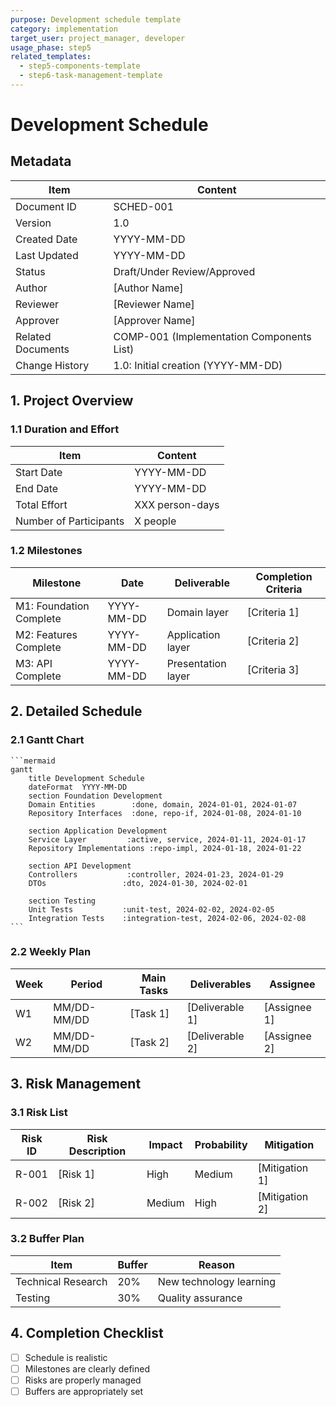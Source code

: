 ```yaml
---
purpose: Development schedule template
category: implementation
target_user: project_manager, developer
usage_phase: step5
related_templates:
  - step5-components-template
  - step6-task-management-template
---
```


# Development Schedule

## Metadata
| Item | Content |
|------|---------|
| Document ID | SCHED-001 |
| Version | 1.0 |
| Created Date | YYYY-MM-DD |
| Last Updated | YYYY-MM-DD |
| Status | Draft/Under Review/Approved |
| Author | [Author Name] |
| Reviewer | [Reviewer Name] |
| Approver | [Approver Name] |
| Related Documents | COMP-001 (Implementation Components List) |
| Change History | 1.0: Initial creation (YYYY-MM-DD) |

## 1. Project Overview

### 1.1 Duration and Effort
| Item | Content |
|------|---------|
| Start Date | YYYY-MM-DD |
| End Date | YYYY-MM-DD |
| Total Effort | XXX person-days |
| Number of Participants | X people |

### 1.2 Milestones
| Milestone | Date | Deliverable | Completion Criteria |
|-----------|------|-------------|-------------------|
| M1: Foundation Complete | YYYY-MM-DD | Domain layer | [Criteria 1] |
| M2: Features Complete | YYYY-MM-DD | Application layer | [Criteria 2] |
| M3: API Complete | YYYY-MM-DD | Presentation layer | [Criteria 3] |

## 2. Detailed Schedule

### 2.1 Gantt Chart

````mermaid
```mermaid
gantt
    title Development Schedule
    dateFormat  YYYY-MM-DD
    section Foundation Development
    Domain Entities        :done, domain, 2024-01-01, 2024-01-07
    Repository Interfaces  :done, repo-if, 2024-01-08, 2024-01-10
    
    section Application Development
    Service Layer         :active, service, 2024-01-11, 2024-01-17
    Repository Implementations :repo-impl, 2024-01-18, 2024-01-22
    
    section API Development
    Controllers           :controller, 2024-01-23, 2024-01-29
    DTOs                 :dto, 2024-01-30, 2024-02-01
    
    section Testing
    Unit Tests           :unit-test, 2024-02-02, 2024-02-05
    Integration Tests    :integration-test, 2024-02-06, 2024-02-08
```
````

### 2.2 Weekly Plan
| Week | Period | Main Tasks | Deliverables | Assignee |
|------|--------|------------|--------------|----------|
| W1 | MM/DD-MM/DD | [Task 1] | [Deliverable 1] | [Assignee 1] |
| W2 | MM/DD-MM/DD | [Task 2] | [Deliverable 2] | [Assignee 2] |

## 3. Risk Management

### 3.1 Risk List
| Risk ID | Risk Description | Impact | Probability | Mitigation |
|---------|-----------------|--------|-------------|------------|
| R-001 | [Risk 1] | High | Medium | [Mitigation 1] |
| R-002 | [Risk 2] | Medium | High | [Mitigation 2] |

### 3.2 Buffer Plan
| Item | Buffer | Reason |
|------|--------|--------|
| Technical Research | 20% | New technology learning |
| Testing | 30% | Quality assurance |

## 4. Completion Checklist
- [ ] Schedule is realistic
- [ ] Milestones are clearly defined
- [ ] Risks are properly managed
- [ ] Buffers are appropriately set